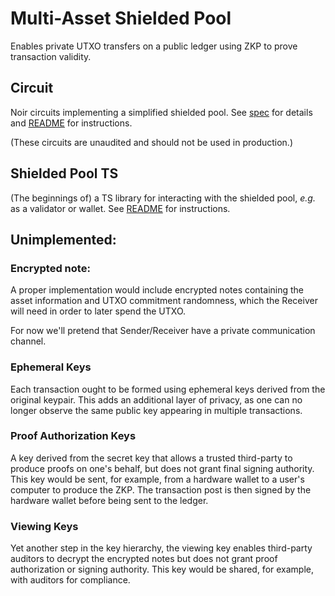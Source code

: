 # Multi-Asset Shielded Pool

Enables private UTXO transfers on a public ledger using ZKP to prove transaction validity.

## Circuit
Noir circuits implementing a simplified shielded pool. See [spec](circuit/spec.md) for details and [README](circuit/README.md) for instructions.

(These circuits are unaudited and should not be used in production.)

## Shielded Pool TS

(The beginnings of) a TS library for interacting with the shielded pool, *e.g.* as a validator or wallet. See [README](shielded-pool-ts/README.md) for instructions.

## Unimplemented:
### Encrypted note:
A proper implementation would include encrypted notes containing the asset information and UTXO commitment randomness, which the Receiver will need in order to later spend the UTXO.

For now we'll pretend that Sender/Receiver have a private communication channel.

### Ephemeral Keys
Each transaction ought to be formed using ephemeral keys derived from the original keypair. This adds an additional layer of privacy, as one can no longer observe the same public key appearing in multiple transactions.

### Proof Authorization Keys
A key derived from the secret key that allows a trusted third-party to produce proofs on one's behalf, but does not grant final signing authority. This key would be sent, for example, from a hardware wallet to a user's computer to produce the ZKP. The transaction post is then signed by the hardware wallet before being sent to the ledger.

### Viewing Keys
Yet another step in the key hierarchy, the viewing key enables third-party auditors to decrypt the encrypted notes but does not grant proof authorization or signing authority. This key would be shared, for example, with auditors for compliance.
